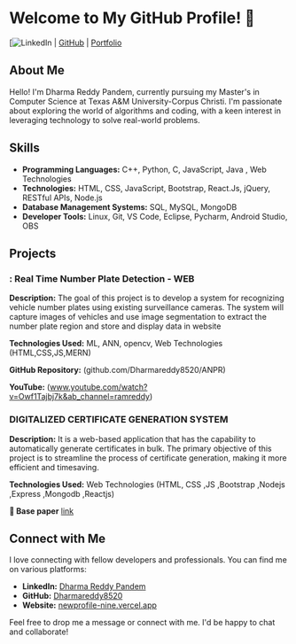 # Welcome to My GitHub Profile! 👋

[![LinkedIn](https://www.linkedin.com/in/dharmareddypandem/) | [GitHub](https://github.com/Dharmareddy8520) | [Portfolio](https://newprofile-nine.vercel.app/)

## About Me

Hello! I'm Dharma Reddy Pandem, currently pursuing my Master's in Computer Science at Texas A&M University-Corpus Christi. I'm passionate about exploring the world of algorithms and coding, with a keen interest in leveraging technology to solve real-world problems.

## Skills

- **Programming Languages:** C++, Python, C, JavaScript, Java , Web Technologies
- **Technologies:** HTML, CSS, JavaScript, Bootstrap, React.Js, jQuery, RESTful APIs, Node.js
- **Database Management Systems:** SQL, MySQL, MongoDB
- **Developer Tools:** Linux, Git, VS Code, Eclipse, Pycharm, Android Studio, OBS

## Projects

### : Real Time Number Plate Detection - WEB

**Description:** The goal of this project is to develop a system for recognizing vehicle number plates using existing surveillance cameras. The system will capture images of vehicles and use image segmentation to extract the number plate region and store and display data in website

**Technologies Used:** ML, ANN, opencv, Web Technologies (HTML,CSS,JS,MERN)

**GitHub Repository:** (github.com/Dharmareddy8520/ANPR)

**YouTube:** (www.youtube.com/watch?v=Owf1Tajbj7k&ab_channel=ramreddy)

### DIGITALIZED CERTIFICATE GENERATION SYSTEM

**Description:** It is a web-based application that has the capability to automatically generate certificates in bulk. The primary objective of this project is to streamline the process of certificate generation, making it more efficient and timesaving.

**Technologies Used:** Web Technologies (HTML, CSS ,JS ,Bootstrap ,Nodejs ,Express ,Mongodb ,Reactjs)

** Base paper** [link](ijsrem.com/download/digitalized-certificate-generation-system/)

## Connect with Me

I love connecting with fellow developers and professionals. You can find me on various platforms:

- **LinkedIn:** [Dharma Reddy Pandem](https://www.linkedin.com/in/dharmareddypandem/)
- **GitHub:** [Dharmareddy8520](https://github.com/Dharmareddy8520)
- **Website:** [newprofile-nine.vercel.app](https://newprofile-nine.vercel.app/)

Feel free to drop me a message or connect with me. I'd be happy to chat and collaborate!
